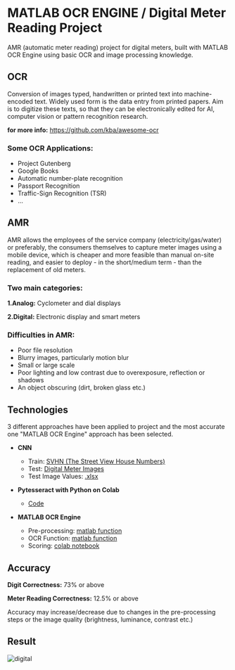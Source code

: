 # MATLAB OCR ENGINE / Digital Meter Reading Project

AMR (automatic meter reading) project for digital meters, built with MATLAB OCR Engine using basic OCR and image processing knowledge.

## **OCR** 

Conversion of images typed, handwritten or printed text into machine-encoded text. Widely used form is the data entry from printed papers. Aim is to digitize these texts, so that they can be electronically edited for AI, computer vision or pattern recognition research.

**for more info:** https://github.com/kba/awesome-ocr

### **Some OCR Applications:**

* Project Gutenberg
* Google Books
* Automatic number-plate recognition
* Passport Recognition
* Traffic-Sign Recognition (TSR)
* ...

## **AMR**

AMR allows the employees of the service company (electricity/gas/water) or preferably, the consumers themselves to capture meter images using a mobile device, which is cheaper and more feasible than manual on-site reading, and easier to deploy - in the short/medium term - than the replacement of old meters.

### **Two main categories:**

**1.Analog:** Cyclometer and dial displays

**2.Digital:** Electronic display and smart meters

### **Difficulties in AMR:**

* Poor file resolution
* Blurry images, particularly motion blur
* Small or large scale
* Poor lighting and low contrast due to overexposure, reflection or shadows
* An object obscuring (dirt, broken glass etc.)

## **Technologies**

3 different approaches have been applied to project and the most accurate one "MATLAB OCR Engine" approach has been selected.

* **CNN**
  * Train: [SVHN (The Street View House Numbers)](http://ufldl.stanford.edu/housenumbers/)
  * Test: [Digital Meter Images](https://github.com/eertay/Digital-Meter-Reading/tree/main/original-images) 
  * Test Image Values: [.xlsx](https://github.com/eertay/Digital-Meter-Reading)
  
* **Pytesseract with Python on Colab**
  * [Code](https://colab.research.google.com/drive/1fsE0tP_e6g0qoz3k0fOI_-UjRJHhuvCP)
  
* **MATLAB OCR Engine**
  * Pre-processing: [matlab function](https://github.com/eertay/Digital-Meter-Reading/tree/main/MATLAB-OCR-Engine/pre-processing-function-matlab)
  * OCR Function: [matlab function](https://github.com/eertay/Digital-Meter-Reading/tree/main/MATLAB-OCR-Engine/ocr-function-matlab)
  * Scoring: [colab notebook](https://colab.research.google.com/drive/1fsE0tP_e6g0qoz3k0fOI_-UjRJHhuvCP)

## **Accuracy** 

**Digit Correctness:** 73% or above

**Meter Reading Correctness:** 12.5% or above

Accuracy may increase/decrease due to changes in the pre-processing steps or the image quality (brightness, luminance, contrast etc.)

## **Result**

![digital](https://user-images.githubusercontent.com/29989590/111779562-545a3700-88c7-11eb-99e3-8e45d7ece32e.png)

